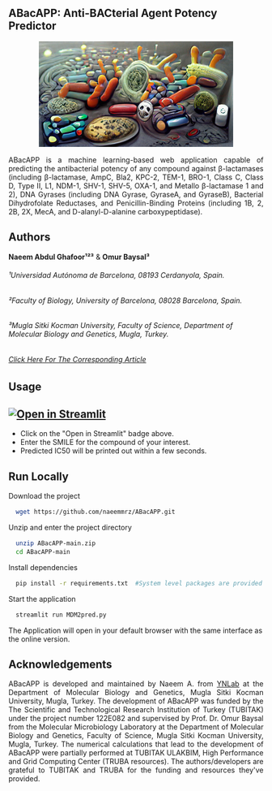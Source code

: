 ## ABacAPP: Anti-BACterial Agent Potency Predictor

<p align="center">
<img src="https://github.com/naeemmrz/ABacAPP/blob/main/logo.png?raw=true" />
</p>

<div style="text-align: justify"> 
ABacAPP is a machine learning-based web application capable of predicting the antibacterial potency of any compound against β-lactamases (including β-lactamase, AmpC, Bla2, KPC-2, TEM-1, BRO-1, Class C, Class D, Type II, L1, NDM-1, SHV-1, SHV-5, OXA-1, and Metallo β-lactamase 1 and 2), DNA Gyrases (including DNA Gyrase, GyraseA, and GyraseB), Bacterial Dihydrofolate Reductases, and Penicillin-Binding Proteins (including 1B, 2, 2B, 2X, MecA, and D-alanyl-D-alanine carboxypeptidase).
</div>

## Authors
**Naeem Abdul Ghafoor¹²³** & **Omur Baysal³**
###### ¹Universidad Autónoma de Barcelona, 08193 Cerdanyola, Spain.
###### ²Faculty of Biology, University of Barcelona, 08028 Barcelona, Spain.
###### ³Mugla Sitki Kocman University, Faculty of Science, Department of Molecular Biology and Genetics, Mugla, Turkey.
###### [Click Here For The Corresponding Article](https://)


## Usage
## [![Open in Streamlit](https://static.streamlit.io/badges/streamlit_badge_black_white.svg)](https://naeemmrz-abacapp-abacapp-qpjwr6.streamlitapp.com)
- Click on the "Open in Streamlit" badge above. 
- Enter the SMILE for the compound of your interest.
- Predicted IC50 will be printed out within a few seconds.
  
  
## Run Locally
Download the project

```bash
  wget https://github.com/naeemmrz/ABacAPP.git
```

Unzip and enter the project directory

```bash
  unzip ABacAPP-main.zip
  cd ABacAPP-main
```

Install dependencies

```bash
  pip install -r requirements.txt  #System level packages are provided in packages.txt
```

Start the application

```bash
  streamlit run MDM2pred.py
```

The Application will open in your default browser with the same interface as the online version.


## Acknowledgements
<div style="text-align: justify"> 
ABacAPP is developed and maintained by Naeem A. from <a href="http://ynlab.mu.edu.tr/">YNLab</a> at the Department of Molecular Biology and Genetics, Mugla Sitki Kocman University, Mugla, Turkey. The development of ABacAPP was funded by the The Scientific and Technological Research Institution of Turkey (TUBITAK) under the project number 122E082 and supervised by Prof. Dr. Omur Baysal from the Molecular Microbiology Laboratory at the Department of Molecular Biology and Genetics, Faculty of Science, Mugla Sitki Kocman University, Mugla, Turkey. The numerical calculations that lead to the development of ABacAPP were partially performed at TUBITAK ULAKBIM, High Performance and Grid Computing Center (TRUBA resources). The authors/developers are grateful to TUBITAK and TRUBA for the funding and resources they've provided.
</div>
